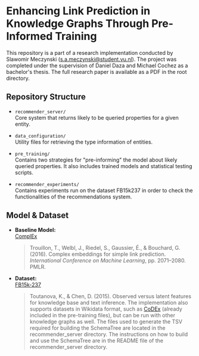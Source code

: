 
# Enhancing Link Prediction in Knowledge Graphs Through Pre-Informed Training

This repository is a part of a research implementation conducted by Slawomir Meczynski (s.a.meczynski@student.vu.nl). The project was completed under the supervision of Daniel Daza and Michael Cochez as a bachelor's thesis. The full research paper is available as a PDF in the root directory.

## Repository Structure

- `recommender_server/`  
  Core system that returns likely to be queried properties for a given entity.

- `data_configuration/`  
  Utility files for retrieving the type information of entities.

- `pre_training/`  
  Contains two strategies for "pre-informing" the model about likely queried properties. It also includes trained models and statistical testing scripts.

- `recommender_experiments/`  
  Contains experiments run on the dataset FB15k237 in order to check the functionalities of the recommendations system.

## Model & Dataset

- **Baseline Model:**  
  [ComplEx](https://proceedings.mlr.press/v48/trouillon16.html)  
  > Trouillon, T., Welbl, J., Riedel, S., Gaussier, É., & Bouchard, G. (2016). Complex embeddings for simple link prediction. *International Conference on Machine Learning*, pp. 2071–2080. PMLR.

- **Dataset:**  
  [FB15k-237](https://paperswithcode.com/dataset/fb15k-237)  
  > Toutanova, K., & Chen, D. (2015). Observed versus latent features for knowledge base and text inference.
 The implementation also supports datasets in Wikidata format, such as [CoDEx](https://github.com/tsafavi/codex) (already included in the pre-training files), but can be run with other knowledge graphs as well. The files used to generate the TSV required for building the SchemaTree are located in the recommender_server directory. The instructions on how to build and use the SchemaTree are in the README file of the recommender_server directory.



